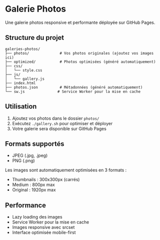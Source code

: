 # Galerie Photos

Une galerie photos responsive et performante déployée sur GitHub Pages.

## Structure du projet

```
galeries-photos/
├── photos/              # Vos photos originales (ajoutez vos images ici)
├── optimized/           # Photos optimisées (généré automatiquement)
├── css/
│   └── style.css
├── js/
│   └── gallery.js
├── index.html
├── photos.json          # Métadonnées (généré automatiquement)
└── sw.js               # Service Worker pour la mise en cache
```

## Utilisation

1. Ajoutez vos photos dans le dossier `photos/`
2. Exécutez `./gallery.sh` pour optimiser et déployer
3. Votre galerie sera disponible sur GitHub Pages

## Formats supportés

- JPEG (.jpg, .jpeg)
- PNG (.png)

Les images sont automatiquement optimisées en 3 formats :
- Thumbnails : 300x300px (carrés)
- Medium : 800px max
- Original : 1920px max

## Performance

- Lazy loading des images
- Service Worker pour la mise en cache
- Images responsive avec srcset
- Interface optimisée mobile-first
